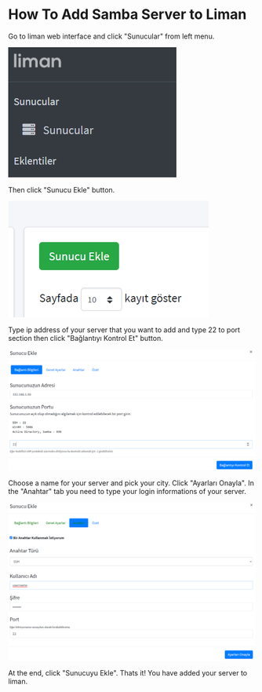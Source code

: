 # How To Add Samba Server to Liman

Go to liman web interface and click "Sunucular"  from left menu.

<img src="./Assets/sunucular.png">

Then click "Sunucu Ekle" button.

<img src="./Assets/sunucuekle.png">

Type ip address of your server that you want to add and type 22 to port section then click "Bağlantıyı Kontrol Et" button.

<img src="./Assets/bağlantıbilgileri.png">

Choose a name for your server and pick your city. Click "Ayarları Onayla". In the "Anahtar" tab you need to type your login informations of your server.

<img src="./Assets/anahtar.png">

At the end, click "Sunucuyu Ekle". Thats it! You have added your server to liman.

